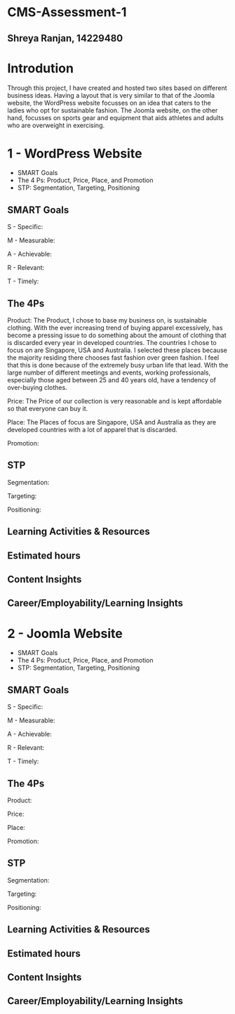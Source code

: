 # CMS-Assessment-1
## Shreya Ranjan, 14229480

# Introdution 
Through this project, I have created and hosted two sites based on different business ideas. Having a layout that is very similar to that of the Joomla website, the WordPress website focusses on an idea that caters to the ladies who opt for sustainable fashion. The Joomla website, on the other hand, focusses on sports gear and equipment that aids athletes and adults who are overweight in exercising.


# 1 - WordPress Website
- SMART Goals
- The 4 Ps: Product, Price, Place, and Promotion
- STP: Segmentation, Targeting, Positioning

## SMART Goals
S - Specific:   

M - Measurable:  

A - Achievable:  

R - Relevant:  

T - Timely:  


## The 4Ps
Product: The Product, I chose to base my business on, is sustainable clothing. With the ever increasing trend of buying apparel excessively,  has become a pressing issue to do something about the amount of clothing that is discarded every year in developed countries. The countries I chose to focus on are Singapore, USA and Australia. I selected these places because the majority residing there chooses fast fashion over green fashion. I feel that this is done because of the extremely busy urban life that lead. With the large number of different meetings and events, working professionals, especially those aged between 25 and 40 years old, have a tendency of over-buying clothes.

Price: The Price of our collection is very reasonable and is kept affordable so that everyone can buy it.

Place: The Places of focus are Singapore, USA and Australia as they are developed countries with a lot of apparel that is discarded.

Promotion: 


## STP
Segmentation:  

Targeting:  

Positioning:  


## Learning Activities & Resources

## Estimated hours

## Content Insights

## Career/Employability/Learning Insights


# 2 - Joomla Website
- SMART Goals
- The 4 Ps: Product, Price, Place, and Promotion
- STP: Segmentation, Targeting, Positioning

## SMART Goals
S - Specific:   

M - Measurable:  

A - Achievable:  

R - Relevant:  

T - Timely:  


## The 4Ps
Product: 

Price:  

Place:  

Promotion:  


## STP
Segmentation:  

Targeting:  

Positioning:  


## Learning Activities & Resources

## Estimated hours

## Content Insights

## Career/Employability/Learning Insights
